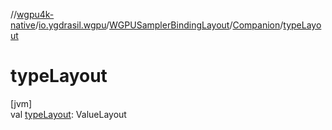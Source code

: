 //[wgpu4k-native](../../../../index.md)/[io.ygdrasil.wgpu](../../index.md)/[WGPUSamplerBindingLayout](../index.md)/[Companion](index.md)/[typeLayout](type-layout.md)

# typeLayout

[jvm]\
val [typeLayout](type-layout.md): ValueLayout